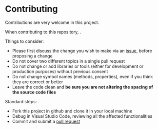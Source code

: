 # Contributing

Contributions are very welcome in this project.

When contributing to this repository, .

Things to consider:
- Please first discuss the change you wish to make via an [issue](https://github.com/jaime-olivares/yuml/issues), before proposing a change
- Do not cover two different topics in a single pull request
- Do not change or add libraries or tools (either for development or production purposes) without previous consent
- Do not change symbol names (methods, properties), even if you think they are correct or better
- Leave the code clean and **be sure you are not altering the spacing of the source code files**

Standard steps:
- Fork this project in github and clone it in your local machine
- Debug in Visual Studio Code, reviewing all the affected functionalities
- Commit and submit a [pull request](https://github.com/jaime-olivares/yuml/pulls)